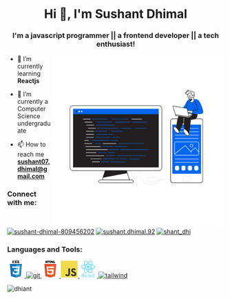 <h1 align="center">Hi 👋, I'm Sushant Dhimal</h1>
<h3 align="center">I'm a javascript programmer || a frontend developer || a tech enthusiast!</h3>
<!-- <img align= "right" alt="Coding" width="400" src="https://64.media.tumblr.com/3752015af88a244d35ac543804d3606c/tumblr_ong4opFOMH1si8vfyo1_500.gifv" > -->

<!-- <p align="left"> <img src="https://komarev.com/ghpvc/?username=dhiant&label=Profile%20views&color=0e75b6&style=flat" alt="dhiant" /> </p> -->

<img align= "right" alt="Coding" width="400" src="./images/Code Development _Flatline.png">


<!-- - 🔭 I’m currently working on **Online Booking System Web App** -->

- 🌱 I’m currently learning **Reactjs**

- 🌱 I’m currently a Computer Science undergraduate

- 📫 How to reach me **sushant07.dhimal@gmail.com**

<h3 align="left">Connect with me:</h3>
<p align="left">
<!-- <a href="https://codepen.io/dhiant" target="blank"><img align="center" src="https://raw.githubusercontent.com/rahuldkjain/github-profile-readme-generator/master/src/images/icons/Social/codepen.svg" alt="dhiant" height="30" width="40" /></a> -->
 <a href="https://linkedin.com/in/sushant-dhimal-809456202" target="blank"><img align="center" src="https://raw.githubusercontent.com/rahuldkjain/github-profile-readme-generator/master/src/images/icons/Social/linked-in-alt.svg" alt="sushant-dhimal-809456202" height="30" width="40" /></a>
<!-- <a href="https://stackoverflow.com/users/user:18109809" target="blank"><img align="center" src="https://raw.githubusercontent.com/rahuldkjain/github-profile-readme-generator/master/src/images/icons/Social/stack-overflow.svg" alt="user:18109809" height="30" width="40" /></a> -->
  <!-- <a href="https://codesandbox.com/dhiant" target="blank"><img align="center" src="https://raw.githubusercontent.com/rahuldkjain/github-profile-readme-generator/master/src/images/icons/Social/codesandbox.svg" alt="dhiant" height="30" width="40" /></a> --> 
<a href="https://fb.com/sushant.dhimal.92" target="blank"><img align="center" src="https://raw.githubusercontent.com/rahuldkjain/github-profile-readme-generator/master/src/images/icons/Social/facebook.svg" alt="sushant.dhimal.92" height="30" width="40" /></a>
<a href="https://instagram.com/shant_dhi" target="blank"><img align="center" src="https://raw.githubusercontent.com/rahuldkjain/github-profile-readme-generator/master/src/images/icons/Social/instagram.svg" alt="shant_dhi" height="30" width="40" /></a>
</p>

<h3 align="left">Languages and Tools:</h3>
<p align="left">  <a href="https://www.w3schools.com/css/" target="_blank" rel="noreferrer"> <img src="https://raw.githubusercontent.com/devicons/devicon/master/icons/css3/css3-original-wordmark.svg" alt="css3" width="40" height="40"/> </a> <a href="https://git-scm.com/" target="_blank" rel="noreferrer"> <img src="https://www.vectorlogo.zone/logos/git-scm/git-scm-icon.svg" alt="git" width="40" height="40"/> </a> <a href="https://www.w3.org/html/" target="_blank" rel="noreferrer"> <img src="https://raw.githubusercontent.com/devicons/devicon/master/icons/html5/html5-original-wordmark.svg" alt="html5" width="40" height="40"/> </a> <a href="https://developer.mozilla.org/en-US/docs/Web/JavaScript" target="_blank" rel="noreferrer"> <img src="https://raw.githubusercontent.com/devicons/devicon/master/icons/javascript/javascript-original.svg" alt="javascript" width="40" height="40"/> </a> <a href="https://reactjs.org/" target="_blank" rel="noreferrer"> <img src="https://raw.githubusercontent.com/devicons/devicon/master/icons/react/react-original-wordmark.svg" alt="react" width="40" height="40"/> </a> <a href="https://tailwindcss.com/" target="_blank" rel="noreferrer"> <img src="https://www.vectorlogo.zone/logos/tailwindcss/tailwindcss-icon.svg" alt="tailwind" width="40" height="40"/> </a> </p>

<!-- <p><img align="left" src="https://github-readme-stats.vercel.app/api/top-langs?username=dhiant&show_icons=true&locale=en&layout=compact" alt="dhiant" /></p>

<p>&nbsp;<img align="center" src="https://github-readme-stats.vercel.app/api?username=dhiant&show_icons=true&locale=en" alt="dhiant" /></p>

<p><img align="center" src="https://github-readme-streak-stats.herokuapp.com/?user=dhiant&" alt="dhiant" /></p> -->
<p><img align="left" src="https://github-readme-stats.vercel.app/api?username=dhiant&show_icons=true&theme=onedark&hide_border=true&locale=en" alt="dhiant" /></p>
